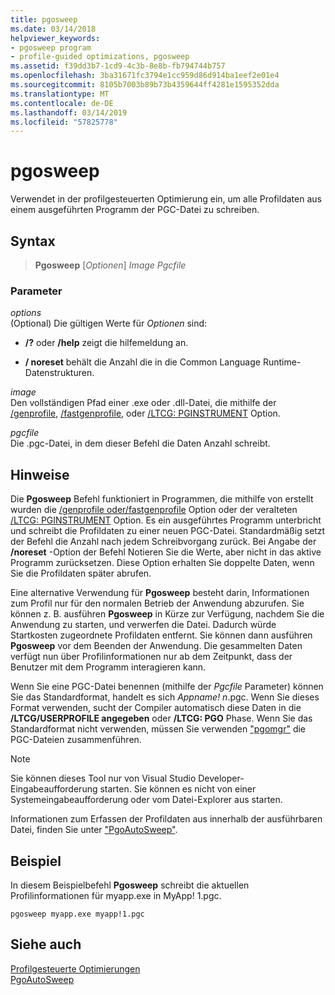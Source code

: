 ```yaml
---
title: pgosweep
ms.date: 03/14/2018
helpviewer_keywords:
- pgosweep program
- profile-guided optimizations, pgosweep
ms.assetid: f39dd3b7-1cd9-4c3b-8e8b-fb794744b757
ms.openlocfilehash: 3ba31671fc3794e1cc959d86d914ba1eef2e01e4
ms.sourcegitcommit: 8105b7003b89b73b4359644ff4281e1595352dda
ms.translationtype: MT
ms.contentlocale: de-DE
ms.lasthandoff: 03/14/2019
ms.locfileid: "57825778"
---
```

# <a name="pgosweep"></a>pgosweep

Verwendet in der profilgesteuerten Optimierung ein, um alle Profildaten aus einem ausgeführten Programm der PGC-Datei zu schreiben.

## <a name="syntax"></a>Syntax

> **Pgosweep** [*Optionen*] *Image* *Pgcfile*

### <a name="parameters"></a>Parameter

*options*<br/>
(Optional) Die gültigen Werte für *Optionen* sind:

- **/?** oder **/help** zeigt die hilfemeldung an.

- **/ noreset** behält die Anzahl die in die Common Language Runtime-Datenstrukturen.

*image*<br/>
Den vollständigen Pfad einer .exe oder .dll-Datei, die mithilfe der [/genprofile](reference/genprofile-fastgenprofile-generate-profiling-instrumented-build.md), [/fastgenprofile](reference/genprofile-fastgenprofile-generate-profiling-instrumented-build.md), oder [/LTCG: PGINSTRUMENT](reference/ltcg-link-time-code-generation.md) Option.

*pgcfile*<br/>
Die .pgc-Datei, in dem dieser Befehl die Daten Anzahl schreibt.

## <a name="remarks"></a>Hinweise

Die **Pgosweep** Befehl funktioniert in Programmen, die mithilfe von erstellt wurden die [/genprofile oder/fastgenprofile](reference/genprofile-fastgenprofile-generate-profiling-instrumented-build.md) Option oder der veralteten [/LTCG: PGINSTRUMENT](reference/ltcg-link-time-code-generation.md) Option. Es ein ausgeführtes Programm unterbricht und schreibt die Profildaten zu einer neuen PGC-Datei. Standardmäßig setzt der Befehl die Anzahl nach jedem Schreibvorgang zurück. Bei Angabe der **/noreset** -Option der Befehl Notieren Sie die Werte, aber nicht in das aktive Programm zurücksetzen. Diese Option erhalten Sie doppelte Daten, wenn Sie die Profildaten später abrufen.

Eine alternative Verwendung für **Pgosweep** besteht darin, Informationen zum Profil nur für den normalen Betrieb der Anwendung abzurufen. Sie können z. B. ausführen **Pgosweep** in Kürze zur Verfügung, nachdem Sie die Anwendung zu starten, und verwerfen die Datei. Dadurch würde Startkosten zugeordnete Profildaten entfernt. Sie können dann ausführen **Pgosweep** vor dem Beenden der Anwendung. Die gesammelten Daten verfügt nun über Profilinformationen nur ab dem Zeitpunkt, dass der Benutzer mit dem Programm interagieren kann.

Wenn Sie eine PGC-Datei benennen (mithilfe der *Pgcfile* Parameter) können Sie das Standardformat, handelt es sich *Appname! n*.pgc. Wenn Sie dieses Format verwenden, sucht der Compiler automatisch diese Daten in die **/LTCG/USERPROFILE angegeben** oder **/LTCG: PGO** Phase. Wenn Sie das Standardformat nicht verwenden, müssen Sie verwenden ["pgomgr"](pgomgr.md) die PGC-Dateien zusammenführen.

> [!NOTE]
> Sie können dieses Tool nur von Visual Studio Developer-Eingabeaufforderung starten. Sie können es nicht von einer Systemeingabeaufforderung oder vom Datei-Explorer aus starten.

Informationen zum Erfassen der Profildaten aus innerhalb der ausführbaren Datei, finden Sie unter ["PgoAutoSweep"](pgoautosweep.md).

## <a name="example"></a>Beispiel

In diesem Beispielbefehl **Pgosweep** schreibt die aktuellen Profilinformationen für myapp.exe in MyApp! 1.pgc.

`pgosweep myapp.exe myapp!1.pgc`

## <a name="see-also"></a>Siehe auch

[Profilgesteuerte Optimierungen](profile-guided-optimizations.md)<br/>
[PgoAutoSweep](pgoautosweep.md)<br/>
